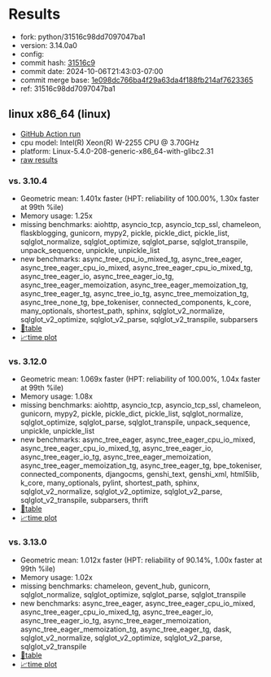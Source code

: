# Results

- fork: python/31516c98dd7097047ba1
- version: 3.14.0a0
- config: 
- commit hash: [31516c9](https://github.com/python/cpython/commit/31516c9)
- commit date: 2024-10-06T21:43:03-07:00
- commit merge base: [1e098dc766ba4f29a63da4f188fb214af7623365](https://github.com/python/cpython/commit/1e098dc766ba4f29a63da4f188fb214af7623365)
- ref: 31516c98dd7097047ba1

## linux x86_64 (linux)

- [GitHub Action run](https://github.com/faster-cpython/benchmarking/actions/runs/14673982418)
- cpu model: Intel(R) Xeon(R) W-2255 CPU @ 3.70GHz
- platform: Linux-5.4.0-208-generic-x86_64-with-glibc2.31
- [raw results](bm-20241006-linux-x86_64-python-31516c98dd7097047ba1-3.14.0a0-31516c9.json)

### vs. 3.10.4

- Geometric mean: 1.401x faster (HPT: reliability of 100.00%, 1.30x faster at 99th %ile)
- Memory usage: 1.25x
- missing benchmarks: aiohttp, asyncio_tcp, asyncio_tcp_ssl, chameleon, flaskblogging, gunicorn, mypy2, pickle, pickle_dict, pickle_list, sqlglot_normalize, sqlglot_optimize, sqlglot_parse, sqlglot_transpile, unpack_sequence, unpickle, unpickle_list
- new benchmarks: async_tree_cpu_io_mixed_tg, async_tree_eager, async_tree_eager_cpu_io_mixed, async_tree_eager_cpu_io_mixed_tg, async_tree_eager_io, async_tree_eager_io_tg, async_tree_eager_memoization, async_tree_eager_memoization_tg, async_tree_eager_tg, async_tree_io_tg, async_tree_memoization_tg, async_tree_none_tg, bpe_tokeniser, connected_components, k_core, many_optionals, shortest_path, sphinx, sqlglot_v2_normalize, sqlglot_v2_optimize, sqlglot_v2_parse, sqlglot_v2_transpile, subparsers
- [📄table](bm-20241006-linux-x86_64-python-31516c98dd7097047ba1-3.14.0a0-31516c9-vs-3.10.4.md)
- [📈time plot](bm-20241006-linux-x86_64-python-31516c98dd7097047ba1-3.14.0a0-31516c9-vs-3.10.4.svg)

### vs. 3.12.0

- Geometric mean: 1.069x faster (HPT: reliability of 100.00%, 1.04x faster at 99th %ile)
- Memory usage: 1.08x
- missing benchmarks: aiohttp, asyncio_tcp, asyncio_tcp_ssl, chameleon, gunicorn, mypy2, pickle, pickle_dict, pickle_list, sqlglot_normalize, sqlglot_optimize, sqlglot_parse, sqlglot_transpile, unpack_sequence, unpickle, unpickle_list
- new benchmarks: async_tree_eager, async_tree_eager_cpu_io_mixed, async_tree_eager_cpu_io_mixed_tg, async_tree_eager_io, async_tree_eager_io_tg, async_tree_eager_memoization, async_tree_eager_memoization_tg, async_tree_eager_tg, bpe_tokeniser, connected_components, djangocms, genshi_text, genshi_xml, html5lib, k_core, many_optionals, pylint, shortest_path, sphinx, sqlglot_v2_normalize, sqlglot_v2_optimize, sqlglot_v2_parse, sqlglot_v2_transpile, subparsers, thrift
- [📄table](bm-20241006-linux-x86_64-python-31516c98dd7097047ba1-3.14.0a0-31516c9-vs-3.12.0.md)
- [📈time plot](bm-20241006-linux-x86_64-python-31516c98dd7097047ba1-3.14.0a0-31516c9-vs-3.12.0.svg)

### vs. 3.13.0

- Geometric mean: 1.012x faster (HPT: reliability of 90.14%, 1.00x faster at 99th %ile)
- Memory usage: 1.02x
- missing benchmarks: chameleon, gevent_hub, gunicorn, sqlglot_normalize, sqlglot_optimize, sqlglot_parse, sqlglot_transpile
- new benchmarks: async_tree_eager, async_tree_eager_cpu_io_mixed, async_tree_eager_cpu_io_mixed_tg, async_tree_eager_io, async_tree_eager_io_tg, async_tree_eager_memoization, async_tree_eager_memoization_tg, async_tree_eager_tg, dask, sqlglot_v2_normalize, sqlglot_v2_optimize, sqlglot_v2_parse, sqlglot_v2_transpile
- [📄table](bm-20241006-linux-x86_64-python-31516c98dd7097047ba1-3.14.0a0-31516c9-vs-3.13.0.md)
- [📈time plot](bm-20241006-linux-x86_64-python-31516c98dd7097047ba1-3.14.0a0-31516c9-vs-3.13.0.svg)

